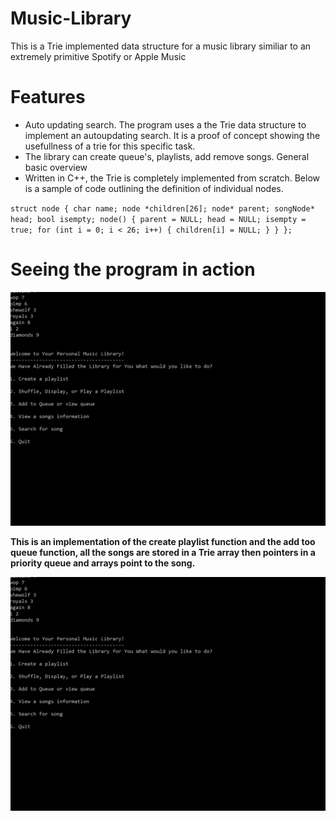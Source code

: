 # Music-Library
This is a Trie implemented data structure for a music library similiar to an extremely primitive Spotify or Apple Music

# Features
- Auto updating search. The program uses a the Trie data structure to implement an autoupdating search. It is a proof of concept showing the usefullness of a trie for this specific task.
- The library can create queue's, playlists, add remove songs. General basic overview
- Written in C++, the Trie is completely implemented from scratch. Below is a sample of code outlining the definition of individual nodes.

`struct node
{
    char name;
    node *children[26];
    node* parent;
    songNode* head;
    bool isempty;
    node()
    {
      parent = NULL;
      head = NULL;
      isempty = true;
      for (int i = 0; i < 26; i++)
      {
        children[i] = NULL;
      }
    }
};`

# Seeing the program in action

![](qplaylist.gif)


**This is an implementation of the create playlist function and the add too queue function,
all the songs are stored in a Trie array then pointers in a priority queue and arrays point to
the song.**

![](autoupdatesearch.gif)
